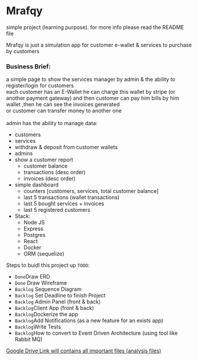 # Mrafqy
simple project (learning purpose). for more info please read the README file

Mrafqy is just a simulation app for customer e-wallet & services to purchase by customers
### Business Brief:
a simple page to show the services manager by admin & the ability to register/login for customers<br>
each customer has an E-Wallet he can charge this wallet by stripe (or another payment gateway) and then customer can pay him bills by him wallet ,then he can see the invoices generated<br>
or customer can transfer money to another one<br>
<br>
admin has the ability to manage data:
* customers
* services
* withdraw & deposit from customer wallets
* admins
* show a customer report
  * customer balance
  * transactions (desc order)
  * invoices (desc order)
* simple dashboard
  * counters [customers, services, total customer balance]
  * last 5 transactions (wallet transactions)
  * last 5 bought services + invoices
  * last 5 registered customers
* Stack:
  * Node JS
  * Express
  * Postgres
  * React
  * Docker
  * ORM (sequelize)


Steps to buidl this project up `TODO`:
* `Done`Draw ERD
* `Done` Draw Wireframe
* `Backlog` Sequence Diagram
* `Backlog` Set Deadline to finish Project
* `Backlog` Admin Panel (front & back)
* `Backlog`Client App (front & back)
* `Backlog`Dockerize the app
* `Backlog`Add Notifications (as a new feature for an exists app)
* `Backlog`Write Tests
* `Backlog`How to convert to Event Driven Architecture (using tool like Rabbit MQ)

<a href="https://drive.google.com/drive/folders/1NW1FL7raf5dY4tDpgqHbOOCqkfGmQQx-?usp=sharing">
 Google Drive Link will contains all important files (analysis files)
</a>
